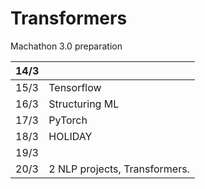 # Transformers
Machathon 3.0 preparation

| 14/3 |                               |   
|------|-------------------------------|
| 15/3 | Tensorflow                    |
| 16/3 | Structuring ML                |
| 17/3 | PyTorch                       |
| 18/3 | HOLIDAY                       |
| 19/3 |                               |
| 20/3 | 2 NLP projects, Transformers. |
